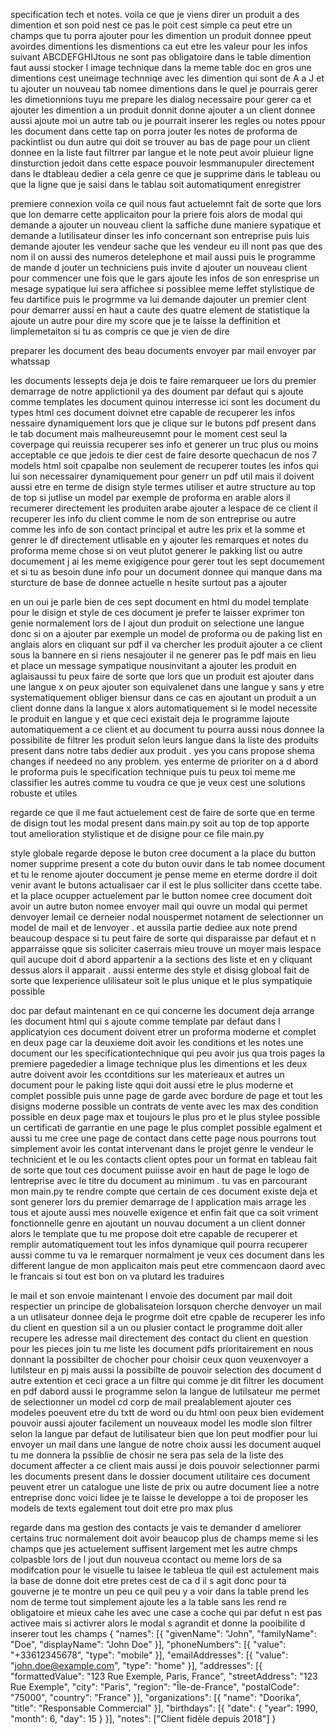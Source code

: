 specification tech et notes.
voila ce que je viens direr un produit a des dimention et son poid nest ce pas le poit cest simple ca peut etre un champs que tu porra ajouter pour les dimention un produit donnee ppeut avoirdes dimentions les dismentions ca eut etre les valeur pour les infos suivant ABCDEFGHIJtous ne sont pas obligatoire dans le table dimention faut aussi stocker l image technique dans la meme table doc en gros une dimentions cest uneimage technniqe avec les dimention qui sont de A a J et tu ajouter un nouveau tab nomee dimentions dans le quel je pourrais gerer les dimetionnions  tuyu me prepare les dialog necessaire pour gerer ca et ajouter les dimention a un produit donnit donne ajouter a un client donnee aussi ajoute moi un autre tab ou je pourrait inserer les regles ou notes  ppour les document dans cette tap on porra jouter les notes de proforma  de packintlist ou dun autre qui doit se trouver au bas de page pour un client donnee en la liste faut filtrrer par langue et le note peut avoir pluieur ligne dinsturction jedoit dans cette espace pouvoir lesmmanupuler directement dans le dtableau dedier a cela  genre ce que je supprime dans le tableau ou que la ligne que je saisi dans le tablau soit automatiqument enregistrer 

premiere connexion voila ce quil nous faut actuelemnt fait de sorte que lors que lon demarre cette applicaiton pour la priere fois alors de modal qui demande a ajouter un nouveau client la saffiche dune maniere sypatique et demande a lutilisateur dinser les info concernant son entreprise  puis luis demande  ajouter les vendeur sache que les vendeur eu ill nont pas que des nom il on aussi des numeros detelephone et mail aussi   puis le programme de mande d jouter un techniciens puis invite d ajouter un nouveau client pour commencer  une fois que le gars ajoute les infos de son enresprise un mesage sypatique lui sera affichee si possiblee meme leffet stylistique de feu dartifice puis  le progrmme va lui demande dajouter un premier clent pour demarrer aussi en haut a caute des quatre element de statistique la ajoute un autre pour dire my score que je te laisse la deffinition et limplemetaiton si tu as compris ce que je vien de dire 

preparer les document 
des beau documents
envoyer par mail 
envoyer par whatssap

les documents lessepts
deja je dois te faire remarqueer ue lors du premier demarrage de notre applictionil ya des doument par defaut qui s ajoute comme templates les document quinou interresse ici sont les document du types html ces document doivnet etre capable de recuperer  les infos nessaire dynamiquement lors que je clique sur le butons pdf present dans le tab document mais malheureusemnt pour le moment cest seul la coverpage qui reuissia recuperer ses info et generer un truc plus ou moins acceptable ce que jedois te dier cest  de faire desorte quechacun de nos 7 models html soit cpapalbe non seulement de recuperer toutes les infos qui lui son necessairer dynamiquement pour generr un pdf util mais il doivent aussi etre en terme de disign style termes utiliser et autre structure au top de top si jutlise un model par exemple de proforma en arable alors il recumerer directement les produiten arabe ajouter a  lespace de ce client il recuperer les info du client comme le nom de son entreprise ou autre comme les info de  son contact principal et autre les prix et la somme et genrer le df directement utlisable en y ajouter les remarques et notes du proforma meme chose si on veut plutot generer le pakking list  ou autre documement j ai les meme exigigence pour gerer tout les sept documement et si tu as besoin dune info pour un document donnee qui manque dans ma sturcture de base de donnee actuelle n hesite surtout pas a ajouter 

en un oui je parle bien de ces sept document en html du model template pour le disign et style de ces document je prefer te laisser exprimer ton genie normalement lors de l ajout dun produit on selectione une langue donc si on a ajouter par exemple un model de proforma ou de paking list en anglais alors en cliquant sur pdf il va chercher les produit ajouter a ce client sous la bannere en si riens nesajouter il ne generer pas le pdf mais en lieu et place un message sympatique nousinvitant a ajouter les produit en aglaisaussi tu peux faire de sorte que lors que un produit est ajouter dans une langue x on peux ajouter son equivalenet dans une langue y sans y etre systematiquement obliger biensur dans ce cas en ajoutant un produit a un client donne dans la langue x alors automatiquement si le model necessite le produit en langue y et que ceci existait deja le programme lajoute automatiquement a ce client et au document tu pourra aussi nous donnee la possibilite de filtrer les produit selon leurs langue dans la liste des produits present dans notre tabs dedier aux produit . yes you cans propose shema changes if needeed no any problem. yes enterme de prioriter on a d abord le proforma puis le specification technique puis tu peux toi meme me classifier les autres comme tu voudra ce que je veux cest une solutions robuste et utiles




regarde ce que il me faut actuelement cest de faire de sorte que en terme de disign tout les modal present dans main.py soit au top de top 
apporte tout amelioration stylistique et de disigne  pour ce file main.py 

style globale 
regarde depose le buton cree document a la place du button nomer supprime present a cote du buton ouvir dans le tab nomee  document  et tu le renome ajouter doccument je pense meme en eterme dordre il doit venir avant le butons actualisaer car  il est le plus solliciter dans ccette tabe. et la place ocupper actuelement par le button nomee cree document doit avoir un autre buton nomee envoyer mail qui ouvre un modal qui permet denvoyer lemail ce derneier nodal nouspermet notament de selectionner un model de mail et de lenvoyer .  et aussila partie dediee aux note prend beaucoup despace si tu peut faire de sorte qui disparaisse par defaut et n apparraisse qque sis soliciter caserrais mieu trouve un moyer mais lespace  quil aucupe doit d abord appartenir a  la sections des liste et en y cliquant dessus alors il apparait . aussi enterme des style et disisg globoal fait de sorte que lexperience ulilisateur soit le plus unique et le plus sympatiquie possible 

doc par defaut
maintenant en ce qui concerne les document deja arrange les document html qui s ajoute  comme template par defaut dans l applicatyion  ces document doivent etrer un proforma moderne et complet  en deux page car la deuxieme doit avoir les conditions et les notes une document our les specificationtechnique qui peu avoir jus qua trois pages  la premiere pagededier  a limage  technique plus les dimentions et les deux autre doivent avoir les ccontditions sur les materieaux et autres  un document pour le paking liste qqui doit aussi etre le plus moderne et complet possible puis unne page de garde avec bordure de page et tout les disigns moderne possible  un contrats de vente  avec les max des condition possible en deux page max et toujours le plus pro et le plus stylee possible  un certificati de garrantie  en une page le plus complet possible egalment et  aussi tu me cree une page de contact dans cette page nous pourrons tout simplement avoir les contat intervenant dans le projet genre le vendeur le technicient et le  ou les contacts client  optes pour un format  en tableau fait de sorte que tout ces document puiisse avoir en haut de page le logo de lentreprise avec  le titre du document au minimum . tu vas en parcourant mon main.py te rendre compte que certain de ces document existe deja et sont generer lors du premier demarrage de l application mais arrage les tous et ajoute aussi mes nouvelle exigence et enfin fait que ca soit vriment fonctionnelle genre en ajoutant un nouvau document a un client donner alors le template que tu me propose doit etre capable de recuperer et remplir automatiquement tout les infos dynamique quil pourra recuperer aussi comme tu va le remarquer normalment je veux ces document dans les different langue de mon applicaiton mais peut etre commencaon daord avec le francais si tout est bon on va plutard les traduires 

le mail et son envoie 
maintenant l envoie des  document par mail doit respectier un principe  de globalisateion lorsquon cherche denvoyer un mail a un utlisateur donnee deja le progrme doit etre cpable de recuperer les info du client  en question sil a un ou plusier contact le programme doit aller recupere les adresse mail directement des contact du client en question pour les pieces join tu me liste les document pdfs prioritairement  en nous donnant la possibilter de chocher pour choisir ceux quon veuxenvoyer a lutilsteur en pj mais aussi la possibilte de pouvoir selection des document d autre extention et ceci grace a un filtre qui comme je dit  filtrer les document  en pdf dabord  aussi le programme selon la langue de lutilsateur me permet de selectionner un model cd corp de mail prealablement  ajouter ces modeles poeuvent etre  du txtt de word  ou  du html  oon peux bien evidement pouvoir aussi ajouter facilement un nouveaux  model les modle slon filtrer selon la langue par defaut de lutilisateur bien que lon peut modfier  pour lui envoyer un mail dans une langue de notre choix  aussi les document auquel tu me donnera la pssiblie de chosir ne sera pas sela de la liste des document affecter a ce client mais aussi je dois pouvoir selectionner parmi les documents present dans le dossier document utilitaire ces document peuvent etrer un catalogue une liste de prix ou autre document  liee a notre entreprise  donc  voici lidee je te laisse le developpe a toi de proposer les models de texts egalement  tout doit etre pro max plus





regarde dans ma gestion des contacts je vais te demander d ameliorer certains truc normalement doit avoir beaucop plus de champs meme si les champs que jes actuelement  suffisent largement met les autre chmps colpasble lors de l jout dun nouveua ccontact ou meme lors de sa modifcation pour le visuelle tu laisee le tableua tle quil est actulement mais la base de donne doit etre pretes cest de ca d il s agit donc pour ta gouverne je te montre un peu ce quil peu y a voir dans la table prend les nom de terme tout simplement ajoute les a la table sans les rend re obligatoire et mieux cahe les avec une case a coche qui par defut n est pas activee mais si activrer alors le modal s agrandit et donne la pooibilite d inserer tout les champs {
  "names": [{
    "givenName": "John",
    "familyName": "Doe",
    "displayName": "John Doe"
  }],
  "phoneNumbers": [{
    "value": "+33612345678",
    "type": "mobile"
  }],
  "emailAddresses": [{
    "value": "john.doe@example.com",
    "type": "home"
  }],
  "addresses": [{
    "formattedValue": "123 Rue Exemple, Paris, France",
    "streetAddress": "123 Rue Exemple",
    "city": "Paris",
    "region": "Île-de-France",
    "postalCode": "75000",
    "country": "France"
  }],
  "organizations": [{
    "name": "Doorika",
    "title": "Responsable Commercial"
  }],
  "birthdays": [{
    "date": {
      "year": 1990,
      "month": 6,
      "day": 15
    }
  }],
  "notes": ["Client fidèle depuis 2018"]
}



